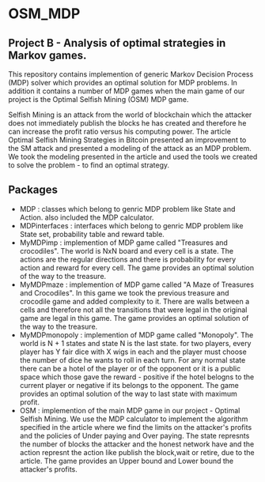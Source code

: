 # OSM_MDP
## Project B - Analysis of optimal strategies in Markov games.
This repository contains implemention of generic Markov Decision Process (MDP) solver which provides an optimal solution for MDP problems. In addition it contains a number of MDP games when the main game of our project is the Optimal Selfish Mining (OSM) MDP game.

Selfish Mining is an attack from the world of blockchain which the attacker does not immediately publish the blocks he has created and therefore he can increase the profit ratio versus his computing power. The article Optimal Selfish Mining Strategies in Bitcoin presented an improvement to the SM attack and presented a modeling of the attack as an MDP problem. We took the modeling presented in the article and used the tools we created to solve the problem - to find an optimal strategy.

## Packages
* MDP : classes which belong to genric MDP problem like State and Action. also included the MDP calculator.
* MDPinterfaces : interfaces which belong to genric MDP problem like State set, probability table and reward table.
* MyMDPimp : implemention of MDP game called "Treasures and crocodiles". The world is NxN board and every cell is a state. The actions are the regular directions and there is probability for every action and reward for every cell. The game provides an optimal solution of the way to the treasure.
* MyMDPmaze : implemention of MDP game called "A Maze of Treasures and Crocodiles". In this game we took the previous treasure and crocodile game and added complexity to it. There are walls between a cells and therefore not all the transitions that were legal in the original game are legal in this game. The game provides an optimal solution of the way to the treasure.
* MyMDPmonopoly : implemention of MDP game called "Monopoly". The world is N + 1 states and state N is the last state. for two players, every player has Y fair dice with X wigs in each and the player must choose the number of dice he wants to roll in each turn. For any normal state there can be a hotel of the player or of the opponent or it is a public space which those gave the reward - positive if the hotel belogns to the current player or negative if its belongs to the opponent. The game provides an optimal solution of the way to last state with maximum profit.
* OSM : implemention of the main MDP game in our project - Optimal Selfish Mining. We use the MDP calculator to implement the algorithm specified in the article where we find the limits on the attacker's profits and the policies of Under paying and Over paying. The state represnts the number of blocks the attacker and the honest network have and the action represnt the action like publish the block,wait or retire, due to the article. The game provides an Upper bound and Lower bound the attacker's profits.
